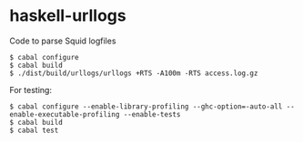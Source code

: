 haskell-urllogs
===============

Code to parse Squid logfiles
```
$ cabal configure
$ cabal build
$ ./dist/build/urllogs/urllogs +RTS -A100m -RTS access.log.gz
 ```
For testing:
```
$ cabal configure --enable-library-profiling --ghc-option=-auto-all --enable-executable-profiling --enable-tests
$ cabal build
$ cabal test
```
